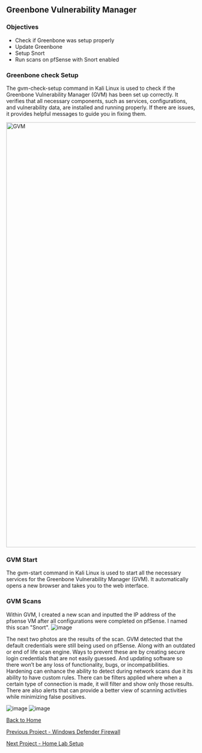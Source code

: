 ## Greenbone Vulnerability Manager
### Objectives
- Check if Greenbone was setup properly
- Update Greenbone
- Setup Snort
- Run scans on pfSense with Snort enabled


### Greenbone check Setup
The gvm-check-setup command in Kali Linux is used to check if the Greenbone Vulnerability Manager (GVM) has been set up correctly. It verifies that all necessary components, such as services, configurations, and vulnerability data, are installed and running properly. If there are issues, it provides helpful messages to guide you in fixing them.

<img width="1128" alt="GVM" src="https://github.com/user-attachments/assets/c8d0ef08-c310-4d09-a2a6-d8764ad600b3" />

### GVM Start
The gvm-start command in Kali Linux is used to start all the necessary services for the Greenbone Vulnerability Manager (GVM). It automatically opens a new browser and takes you to the web interface.

### GVM Scans
Within GVM, I created a new scan and inputted the IP address of the pfsense VM after all configurations were completed on pfSense. I named this scan "Snort".
![image](https://github.com/user-attachments/assets/858bc06a-2890-48cd-a28e-645566cf1515)

The next two photos are the results of the scan. GVM detected that the default credentials were still being used on pfSense. Along with an outdated or end of life scan engine. Ways to prevent these are by creating secure login credentials that are not easily guessed. And updating software so there won’t be any loss of functionality, bugs, or incompatibilities.
Hardening can enhance the ability to detect during network scans due it its ability to have custom rules. There can be filters applied where when a certain type of connection is made, it will filter and show only those results. There are also alerts that can provide a better view of scanning activities while minimizing false positives. 


![image](https://github.com/user-attachments/assets/fc4a47c6-a6f8-42fa-8ea5-9e732d825028)
![image](https://github.com/user-attachments/assets/ae03dfb9-31d1-40b7-b0fb-2ac13eaf261b)


[Back to Home](https://github.com/EricFarrell/Cybersecurity-Portfolio/blob/6a83e9281d036567be6e5ed086086a2c0a63f5f6/README.md
)

[Previous Project - Windows Defender Firewall](https://github.com/EricFarrell/Cybersecurity-Portfolio/tree/6a83e9281d036567be6e5ed086086a2c0a63f5f6/Active%20Directory/Windows%20Defender%20Firewall)

[Next Project - Home Lab Setup](https://github.com/EricFarrell/Cybersecurity-Portfolio/tree/6a83e9281d036567be6e5ed086086a2c0a63f5f6/Home%20Lab%20Setup)



